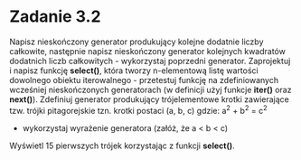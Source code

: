 # Zadanie 3.2
Napisz nieskończony generator produkujący kolejne dodatnie liczby całkowite, następnie napisz nieskończony generator kolejnych kwadratów dodatnich liczb całkowitych - wykorzystaj poprzedni generator. Zaprojektuj i napisz funkcję
**select()**, która tworzy n-elementową listę wartości dowolnego obiektu iterowalnego - przetestuj funkcję na zdefiniowanych wcześniej nieskończonych generatorach (w
definicji użyj funkcje **iter()** oraz **next()**). Zdefiniuj generator produkujący trójelementowe krotki zawierające tzw. trójki pitagorejskie tzn. krotki postaci (a, b, c) gdzie:
a<sup>2</sup> + b<sup>2</sup> = c<sup>2</sup>

- wykorzystaj wyrażenie generatora (załóż, że a < b < c)

Wyświetl 15 pierwszych trójek korzystając z funkcji **select()**.

